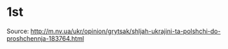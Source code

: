 # 1st

Source: http://m.nv.ua/ukr/opinion/grytsak/shljah-ukrajini-ta-polshchi-do-proshchennja-183764.html
